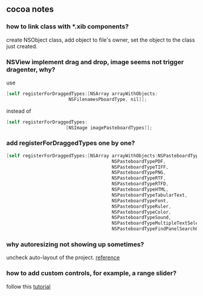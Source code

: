 ## cocoa notes

### how to link class with *.xib components?
create NSObject class, add object to file's owner, set the object to the class just created.

### NSView implement drag and drop, image seems not trigger dragenter, why? 
use 
```objective-c
[self registerForDraggedTypes:[NSArray arrayWithObjects: 
                       NSFilenamesPboardType, nil]];
```
instead of 
```objective-c
[self registerForDraggedTypes: 
                      [NSImage imagePasteboardTypes]]; 
```
### add registerForDraggedTypes one by one?
```objective-c
[self registerForDraggedTypes:[NSArray arrayWithObjects:NSPasteboardTypeString,
                                       NSPasteboardTypePDF,
                                       NSPasteboardTypeTIFF,
                                       NSPasteboardTypePNG,
                                       NSPasteboardTypeRTF,
                                       NSPasteboardTypeRTFD,
                                       NSPasteboardTypeHTML,
                                       NSPasteboardTypeTabularText,
                                       NSPasteboardTypeFont,
                                       NSPasteboardTypeRuler,
                                       NSPasteboardTypeColor,
                                       NSPasteboardTypeSound,
                                       NSPasteboardTypeMultipleTextSelection,
                                       NSPasteboardTypeFindPanelSearchOptions, nil]];
```
### why autoresizing not showing up sometimes?
uncheck auto-layout of the project. 
[reference](http://stackoverflow.com/questions/9370072/xcode-4-3-not-presenting-autoresizing-panel-in-size-inspector)

### how to add custom controls, for example, a range slider? 
follow this [tutorial](http://www.raywenderlich.com/36288/how-to-make-a-custom-control)
